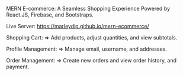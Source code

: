 MERN E-commerce: A Seamless Shopping Experience Powered by React.JS, Firebase, and Bootstraps.

Live Server: https://marleydip.github.io/mern-ecommerce/

Shopping Cart:
=> Add products, adjust quantities, and view subtotals.

Profile Management:
=> Manage email, username, and addresses.

Order Management:
=> Create new orders and view order history, and payment.
